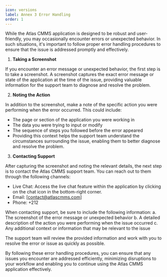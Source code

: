 ```yaml
---
icon: versions
label: Annex 3 Error Handling
order: 1
---
```


While the Atlas CMMS application is designed to be robust and user-friendly, you may occasionally encounter errors or unexpected behavior. In such situations, it's important to follow proper error handling procedures to ensure that the issue is addressed promptly and effectively.

1. **Taking a Screenshot**

If you encounter an error message or unexpected behavior, the first step is to take a screenshot. A screenshot captures the exact error message or state of the application at the time of the issue, providing valuable information for the support team to diagnose and resolve the problem.

2. **Noting the Action**

In addition to the screenshot, make a note of the specific action you were performing when the error occurred. This could include:

- The page or section of the application you were working in
- The data you were trying to input or modify
- The sequence of steps you followed before the error appeared
- Providing this context helps the support team understand the circumstances surrounding the issue, enabling them to better diagnose and resolve the problem.

3. **Contacting Support**

After capturing the screenshot and noting the relevant details, the next step is to contact the Atlas CMMS support team. You can reach out to them through the following channels:

- Live Chat: Access the live chat feature within the application by clicking on the chat icon in the bottom-right corner.
- Email: [contact@atlascmms.com]
- Phone: +212

When contacting support, be sure to include the following information:
a. The screenshot of the error message or unexpected behavior
b. A detailed description of the action you were performing when the issue occurred
c. Any additional context or information that may be relevant to the issue

The support team will review the provided information and work with you to resolve the error or issue as quickly as possible.

By following these error handling procedures, you can ensure that any issues you encounter are addressed efficiently, minimizing disruptions to your workflow and enabling you to continue using the Atlas CMMS application effectively.